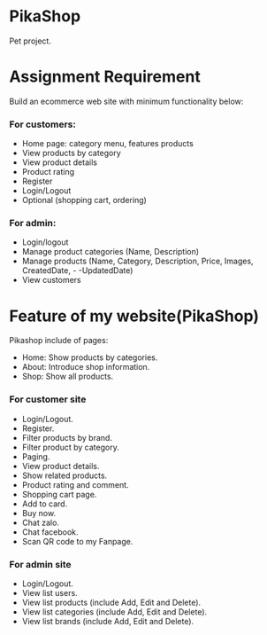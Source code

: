 # PikaShop
Pet project.

# Assignment Requirement

Build an ecommerce web site with minimum functionality below:

### For customers:

 - Home page: category menu, features products
 - View products by category
 - View product details
 - Product rating
 - Register
 - Login/Logout
 - Optional (shopping cart, ordering)

### For admin:

- Login/logout
- Manage product categories (Name, Description)
- Manage products (Name, Category, Description, Price, Images,    CreatedDate, - -UpdatedDate)
- View customers
#
# Feature of my website(PikaShop)

Pikashop include of pages:
- Home: Show products by categories.
- About: Introduce shop information.
- Shop: Show all products.

### For customer site

- Login/Logout.
- Register.
- Filter products by brand.
- Filter product by category.
- Paging.
- View product details.
- Show related products.
- Product rating and comment.
- Shopping cart page.
- Add to card.
- Buy now.
- Chat zalo.
- Chat facebook.
- Scan QR code to my Fanpage.

### For admin site

-  Login/Logout.
-  View list users.
-  View list products (include Add, Edit and Delete).
-  View list categories (include Add, Edit and Delete).
-  View list brands (include Add, Edit and Delete).
#
